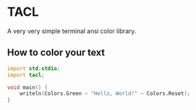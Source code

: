 # TACL
A very very simple terminal ansi color library.

## How to color your text
```d
import std.stdio;
import tacl;

void main() {
    writeln(Colors.Green ~ "Hello, World!" ~ Colors.Reset);
}
```
